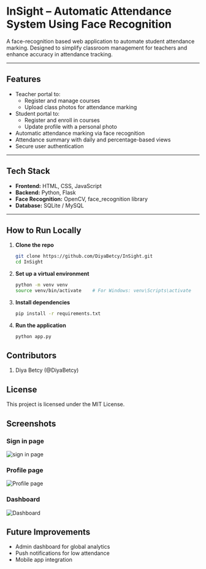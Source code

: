 # InSight – Automatic Attendance System Using Face Recognition

A face-recognition based web application to automate student attendance marking. Designed to simplify classroom management for teachers and enhance accuracy in attendance tracking.

---

## Features

- Teacher portal to:
  - Register and manage courses
  - Upload class photos for attendance marking
- Student portal to:
  - Register and enroll in courses
  - Update profile with a personal photo
- Automatic attendance marking via face recognition
- Attendance summary with daily and percentage-based views
- Secure user authentication

---

## Tech Stack

- **Frontend:** HTML, CSS, JavaScript
- **Backend:** Python, Flask
- **Face Recognition:** OpenCV, face_recognition library
- **Database:** SQLite / MySQL

---

## How to Run Locally

1. **Clone the repo**
   ```bash
   git clone https://github.com/DiyaBetcy/InSight.git
   cd InSight
2. **Set up a virtual environment**
   ```bash
   python -m venv venv
   source venv/bin/activate    # For Windows: venv\Scripts\activate
3. **Install dependencies**
   ```bash
   pip install -r requirements.txt
4. **Run the application**
   ```bash
   python app.py
   
## Contributors
1. Diya Betcy (@DiyaBetcy)
## License
This project is licensed under the MIT License.

## Screenshots
### Sign in page
![sign in page](screenshots/sign%20in%20page.jpg)
### Profile page
![Profile page](screenshots/Profile.jpg)
### Dashboard
![Dashboard](screenshots/dashboard.jpg)

## Future Improvements
- Admin dashboard for global analytics
- Push notifications for low attendance
- Mobile app integration
